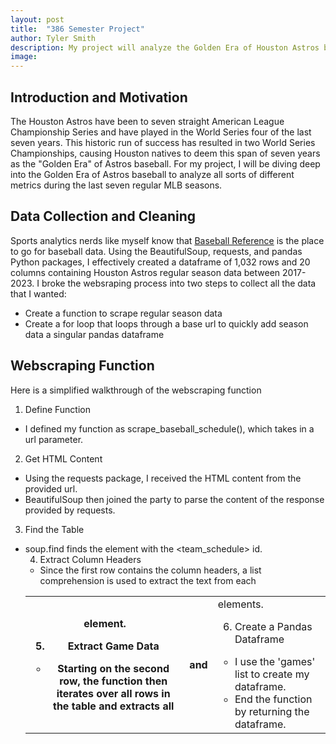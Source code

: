 ```yaml
---
layout: post
title:  "386 Semester Project"
author: Tyler Smith
description: My project will analyze the Golden Era of Houston Astros baseball.
image:
---
```


<h2>Introduction and Motivation</h2>

The Houston Astros have been to seven straight American League Championship Series and have played in the World Series four of the last seven years. This historic run of success
has resulted in two World Series Championships, causing Houston natives to deem this span of seven years as the "Golden Era" of Astros baseball. For my project, I will be diving
deep into the Golden Era of Astros baseball to analyze all sorts of different metrics during the last seven regular MLB seasons.

<h2>Data Collection and Cleaning</h2>

Sports analytics nerds like myself know that [Baseball Reference](https://www.baseball-reference.com/) is the place to go for baseball data. Using the BeautifulSoup, requests, and pandas Python packages, I effectively created a dataframe of 1,032 rows and 20 columns containing Houston Astros regular season data between 2017-2023. I broke the websraping process into two steps to collect all the data that I wanted:

* Create a function to scrape regular season data
* Create a for loop that loops through a base url to quickly add season data a singular pandas dataframe

<h2>Webscraping Function</h2>

Here is a simplified walkthrough of the webscraping function

1. Define Function
  * I defined my function as scrape_baseball_schedule(), which takes in a url parameter.

2. Get HTML Content
  * Using the requests package, I received the HTML content from the provided url.
  * BeautifulSoup then joined the party to parse the content of the response provided by requests.

3. Find the Table
  * soup.find finds the element <table> with the <team_schedule> id.

4. Extract Column Headers
 * Since the first row contains the column headers, a list comprehension is used to extract the text from each <th> element.

5. Extract Game Data
 * Starting on the second row, the function then iterates over all rows in the table and extracts all <th> and <td> elements.

6. Create a Pandas Dataframe
 * I use the 'games' list to create my dataframe.
 * End the function by returning the dataframe.


